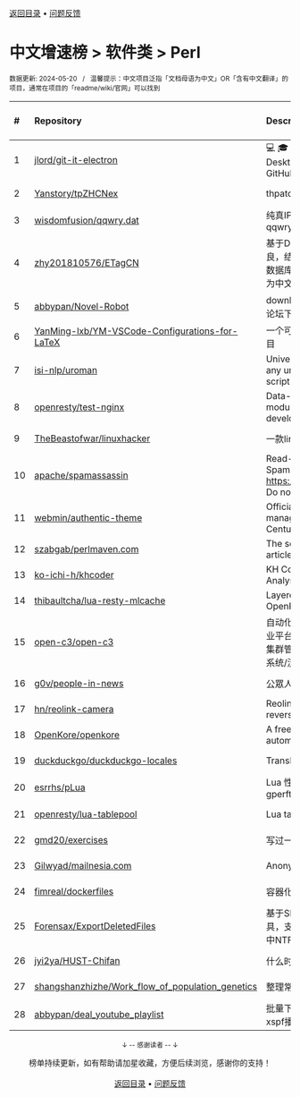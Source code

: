 <a href="https://github.com/GrowingGit/GitHub-Chinese-Top-Charts#github中文排行榜">返回目录</a> • <a href="/content/docs/feedback.md">问题反馈</a>

# 中文增速榜 > 软件类 > Perl
<sub>数据更新: 2024-05-20&nbsp;&nbsp;&nbsp;/&nbsp;&nbsp;&nbsp;温馨提示：中文项目泛指「文档母语为中文」OR「含有中文翻译」的项目，通常在项目的「readme/wiki/官网」可以找到</sub>

|#|Repository|Description|Stars|Average daily growth|Updated|
|:-|:-|:-|:-|:-|:-|
|1|[jlord/git-it-electron](https://github.com/jlord/git-it-electron)|:computer: :mortar_board: Git-it is a (Mac, Win, Linux) Desktop App for Learning Git and GitHub|4599|1|2024-04-10|
|2|[Yanstory/tpZHCNex](https://github.com/Yanstory/tpZHCNex)|thpatch zh-hans extra patches (Beta)|18|0|2024-05-04|
|3|[wisdomfusion/qqwry.dat](https://github.com/wisdomfusion/qqwry.dat)|纯真IP地址数据库镜像，mirror of qqwry.dat|386|0|2023-12-03|
|4|[zhy201810576/ETagCN](https://github.com/zhy201810576/ETagCN)|基于Difegue编写的E-Hentai插件进行改良，结合EhTagTranslation项目提供的数据库转换来自E-Hentai上的英文标签为中文标签。|44|0|2024-03-03|
|5|[abbypan/Novel-Robot](https://github.com/abbypan/Novel-Robot)|download novel / forum thread, 小说/论坛下载器|5|0|2024-04-28|
|6|[YanMing-lxb/YM-VSCode-Configurations-for-LaTeX](https://github.com/YanMing-lxb/YM-VSCode-Configurations-for-LaTeX)|一个可以让你轻松本地部署好LaTeX的项目|7|0|2024-04-05|
|7|[isi-nlp/uroman](https://github.com/isi-nlp/uroman)|Universal Romanizer that can convert any unicode script to roman (latin) script|119|0|2024-04-23|
|8|[openresty/test-nginx](https://github.com/openresty/test-nginx)|Data-driven test scaffold for Nginx C module and OpenResty Lua library development|432|0|2024-05-16|
|9|[TheBeastofwar/linuxhacker](https://github.com/TheBeastofwar/linuxhacker)|一款linux 内网渗透辅助工具|47|0|2024-01-31|
|10|[apache/spamassassin](https://github.com/apache/spamassassin)|Read-only mirror of Apache SpamAssassin. Submit patches to https://bz.apache.org/SpamAssassin/. Do not send pull requests|277|0|2024-05-19|
|11|[webmin/authentic-theme](https://github.com/webmin/authentic-theme)|Official theme for the best server management panel of the 21st Century|941|0|2024-05-19|
|12|[szabgab/perlmaven.com](https://github.com/szabgab/perlmaven.com)|The source files of the Perl Maven articles|67|0|2024-03-30|
|13|[ko-ichi-h/khcoder](https://github.com/ko-ichi-h/khcoder)|KH Coder: for Quantitative Content Analysis or Text Mining|305|0|2024-04-08|
|14|[thibaultcha/lua-resty-mlcache](https://github.com/thibaultcha/lua-resty-mlcache)|Layered caching library for OpenResty|392|0|2024-02-09|
|15|[open-c3/open-c3](https://github.com/open-c3/open-c3)|自动化运维平台/CICD系统/发布系统/作业平台/监控系统/云监控/故障自愈/K8S集群管理/CMDB/公有云资源管理/工单系统/流程系统/成本优化|233|0|2024-04-19|
|16|[g0v/people-in-news](https://github.com/g0v/people-in-news)|公眾人物新聞的追蹤|17|0|2024-05-04|
|17|[hn/reolink-camera](https://github.com/hn/reolink-camera)|Reolink RLC-410-5MP IP camera reverse engineered technical details|138|0|2024-02-11|
|18|[OpenKore/openkore](https://github.com/OpenKore/openkore)|A free/open source client and automation tool for Ragnarok Online|1249|0|2024-02-12|
|19|[duckduckgo/duckduckgo-locales](https://github.com/duckduckgo/duckduckgo-locales)|Translation files for duckduckgo.com|94|0|2024-05-19|
|20|[esrrhs/pLua](https://github.com/esrrhs/pLua)|Lua 性能分析工具 Lua profiler tool like gperftools|83|0|2024-04-23|
|21|[openresty/lua-tablepool](https://github.com/openresty/lua-tablepool)|Lua table recycling pools for LuaJIT|112|0|2023-11-23|
|22|[gmd20/exercises](https://github.com/gmd20/exercises)|写过一些练习或者小工具，小代码片段等|4|0|2024-05-11|
|23|[Gilwyad/mailnesia.com](https://github.com/Gilwyad/mailnesia.com)|Anonymous Email in Seconds|100|0|2024-03-21|
|24|[fimreal/dockerfiles](https://github.com/fimreal/dockerfiles)|容器化小工具|3|0|2024-01-22|
|25|[Forensax/ExportDeletedFiles](https://github.com/Forensax/ExportDeletedFiles)|基于SleuthKit套件的删除文件恢复工具，支持恢复DD、E01、AFF镜像文件中NTFS系统的已删除文件|2|0|2024-03-05|
|26|[jyi2ya/HUST-Chifan](https://github.com/jyi2ya/HUST-Chifan)|什么时候开饭？|6|0|2023-12-05|
|27|[shangshanzhizhe/Work_flow_of_population_genetics](https://github.com/shangshanzhizhe/Work_flow_of_population_genetics)|整理常用的群体遗传学分析流程和脚本|80|0|2024-03-14|
|28|[abbypan/deal_youtube_playlist](https://github.com/abbypan/deal_youtube_playlist)|批量下载youtube播放列表内容，并生成xspf播放列表|6|0|2023-12-16|

<div align="center">
    <p><sub>↓ -- 感谢读者 -- ↓</sub></p>
    榜单持续更新，如有帮助请加星收藏，方便后续浏览，感谢你的支持！
</div>

<br/>

<div align="center"><a href="https://github.com/GrowingGit/GitHub-Chinese-Top-Charts#github中文排行榜">返回目录</a> • <a href="/content/docs/feedback.md">问题反馈</a></div>
